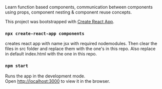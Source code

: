 Learn function based components, communication between components using props, component nesting & component reuse concepts.

This project was bootstrapped with [Create React App](https://github.com/facebook/create-react-app).

### `npx create-react-app components`

creates react app with name jsx with required nodemodules. Then clear the files in src folder and replace them with the one's in this repo. Also replace in default index.html with the one in this repo.

### `npm start`

Runs the app in the development mode.<br />
Open [http://localhost:3000](http://localhost:3000) to view it in the browser.


